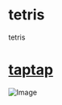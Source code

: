 # tetris
tetris  
# [taptap](https://www.taptap.com/app/85310)  
![Image](https://raw.githubusercontent.com/aschen518/tetris/master/jt1.png)
